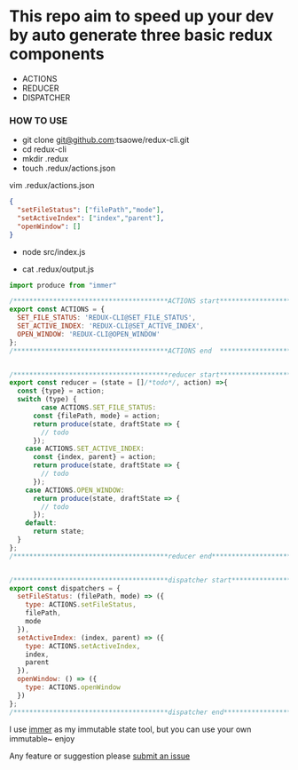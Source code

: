 # This repo aim to speed up your dev by auto generate three basic redux components 
- ACTIONS 
- REDUCER 
- DISPATCHER


### HOW TO USE
- git clone git@github.com:tsaowe/redux-cli.git
- cd redux-cli
- mkdir .redux
- touch .redux/actions.json

vim .redux/actions.json
```json
{
  "setFileStatus": ["filePath","mode"],
  "setActiveIndex": ["index","parent"],
  "openWindow": []
}

```

- node src/index.js


- cat .redux/output.js


```js
import produce from "immer"

/***************************************ACTIONS start******************************************************************/
export const ACTIONS = {
  SET_FILE_STATUS: 'REDUX-CLI@SET_FILE_STATUS',
  SET_ACTIVE_INDEX: 'REDUX-CLI@SET_ACTIVE_INDEX',
  OPEN_WINDOW: 'REDUX-CLI@OPEN_WINDOW'
};
/***************************************ACTIONS end  ******************************************************************/


/***************************************reducer start******************************************************************/
export const reducer = (state = []/*todo*/, action) =>{
  const {type} = action;
  switch (type) {
        case ACTIONS.SET_FILE_STATUS:
      const {filePath, mode} = action;
      return produce(state, draftState => {
        // todo
      });
    case ACTIONS.SET_ACTIVE_INDEX:
      const {index, parent} = action;
      return produce(state, draftState => {
        // todo
      });
    case ACTIONS.OPEN_WINDOW:
      return produce(state, draftState => {
        // todo
      });
    default:
      return state;
  }
};
/***************************************reducer end********************************************************************/


/***************************************dispatcher start***************************************************************/
export const dispatchers = {
  setFileStatus: (filePath, mode) => ({
    type: ACTIONS.setFileStatus,
    filePath,
    mode
  }),
  setActiveIndex: (index, parent) => ({
    type: ACTIONS.setActiveIndex,
    index,
    parent
  }),
  openWindow: () => ({
    type: ACTIONS.openWindow
  })
};
/***************************************dispatcher end*****************************************************************/

```


I use [immer](https://github.com/mweststrate/immer) as my immutable state tool, but you can use your own immutable~ enjoy


Any feature or suggestion please [submit an issue](https://github.com/tsaowe/redux-cli/issues) 
